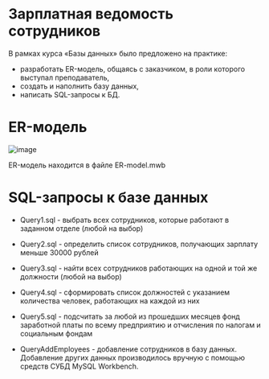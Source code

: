 # Зарплатная ведомость сотрудников
В рамках курса «Базы данных» было предложено на практике: 
- разработать ER-модель, общаясь с заказчиком, в роли которого выступал преподаватель, 
- создать и наполнить базу данных,
- написать SQL-запросы к БД.

# ER-модель 

![image](https://user-images.githubusercontent.com/78436831/136561857-e0ac5ee1-42de-46cf-be77-4c5ea3ec9aa7.png)

ER-модель находится в файле ER-model.mwb

# SQL-запросы к базе данных

- Query1.sql - выбрать всех сотрудников, которые работают в заданном отделе (любой на выбор)

- Query2.sql - определить список сотрудников, получающих зарплату меньше 30000 рублей

- Query3.sql - найти всех сотрудников работающих на одной и той же должности (любой на выбор)

- Query4.sql - сформировать список должностей с указанием количества человек, работающих на каждой из них

- Query5.sql - подсчитать за любой из прошедших месяцев фонд заработной платы по всему предприятию и отчисления по налогам и социальным фондам

- QueryAddEmployees - добавление сотрудников в базу данных. Добавление других данных производилось вручную с помощью средств СУБД MySQL Workbench.
